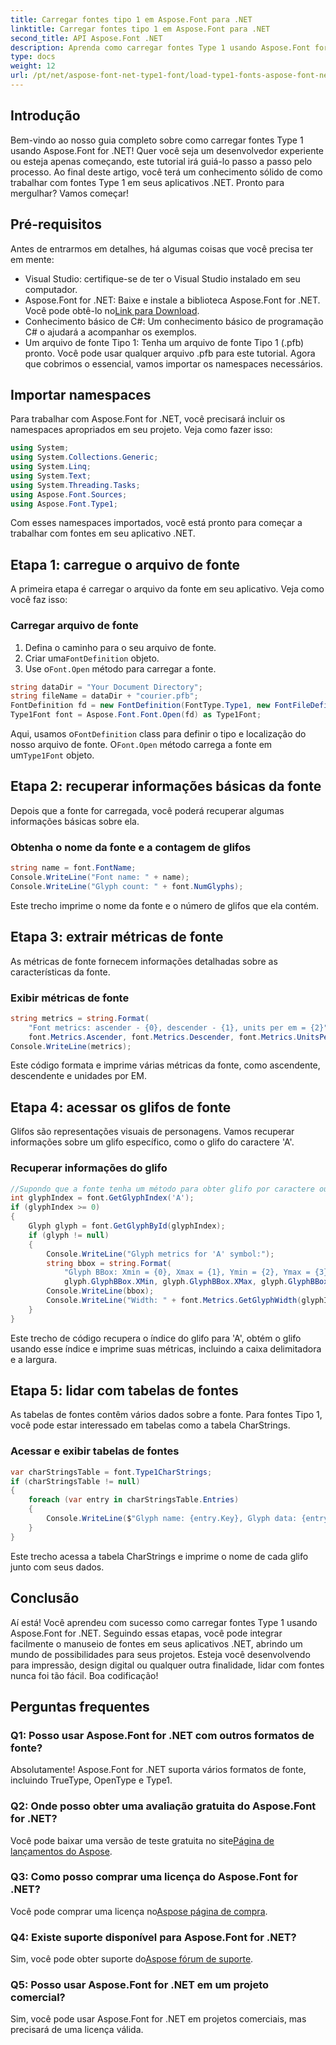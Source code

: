 ```yaml
---
title: Carregar fontes tipo 1 em Aspose.Font para .NET
linktitle: Carregar fontes tipo 1 em Aspose.Font para .NET
second_title: API Aspose.Font .NET
description: Aprenda como carregar fontes Type 1 usando Aspose.Font for .NET com nosso guia passo a passo. Perfeito para desenvolvedores que desejam dominar o manuseio de fontes em aplicativos .NET.
type: docs
weight: 12
url: /pt/net/aspose-font-net-type1-font/load-type1-fonts-aspose-font-net/
---
```

## Introdução
Bem-vindo ao nosso guia completo sobre como carregar fontes Type 1 usando Aspose.Font for .NET! Quer você seja um desenvolvedor experiente ou esteja apenas começando, este tutorial irá guiá-lo passo a passo pelo processo. Ao final deste artigo, você terá um conhecimento sólido de como trabalhar com fontes Type 1 em seus aplicativos .NET. Pronto para mergulhar? Vamos começar!
## Pré-requisitos
Antes de entrarmos em detalhes, há algumas coisas que você precisa ter em mente:
- Visual Studio: certifique-se de ter o Visual Studio instalado em seu computador.
-  Aspose.Font for .NET: Baixe e instale a biblioteca Aspose.Font for .NET. Você pode obtê-lo no[Link para Download](https://releases.aspose.com/font/net/).
- Conhecimento básico de C#: Um conhecimento básico de programação C# o ajudará a acompanhar os exemplos.
- Um arquivo de fonte Tipo 1: Tenha um arquivo de fonte Tipo 1 (.pfb) pronto. Você pode usar qualquer arquivo .pfb para este tutorial.
Agora que cobrimos o essencial, vamos importar os namespaces necessários.
## Importar namespaces
Para trabalhar com Aspose.Font for .NET, você precisará incluir os namespaces apropriados em seu projeto. Veja como fazer isso:
```csharp
using System;
using System.Collections.Generic;
using System.Linq;
using System.Text;
using System.Threading.Tasks;
using Aspose.Font.Sources;
using Aspose.Font.Type1;
```
Com esses namespaces importados, você está pronto para começar a trabalhar com fontes em seu aplicativo .NET.
## Etapa 1: carregue o arquivo de fonte
A primeira etapa é carregar o arquivo da fonte em seu aplicativo. Veja como você faz isso:
### Carregar arquivo de fonte
1. Defina o caminho para o seu arquivo de fonte.
2.  Criar uma`FontDefinition` objeto.
3.  Use o`Font.Open` método para carregar a fonte.
```csharp
string dataDir = "Your Document Directory";
string fileName = dataDir + "courier.pfb";
FontDefinition fd = new FontDefinition(FontType.Type1, new FontFileDefinition("pfb", new FileSystemStreamSource(fileName)));
Type1Font font = Aspose.Font.Font.Open(fd) as Type1Font;
```
 Aqui, usamos o`FontDefinition` class para definir o tipo e localização do nosso arquivo de fonte. O`Font.Open` método carrega a fonte em um`Type1Font` objeto.
## Etapa 2: recuperar informações básicas da fonte
Depois que a fonte for carregada, você poderá recuperar algumas informações básicas sobre ela.
### Obtenha o nome da fonte e a contagem de glifos
```csharp
string name = font.FontName;
Console.WriteLine("Font name: " + name);
Console.WriteLine("Glyph count: " + font.NumGlyphs);
```
Este trecho imprime o nome da fonte e o número de glifos que ela contém. 
## Etapa 3: extrair métricas de fonte
As métricas de fonte fornecem informações detalhadas sobre as características da fonte.
### Exibir métricas de fonte
```csharp
string metrics = string.Format(
    "Font metrics: ascender - {0}, descender - {1}, units per em = {2}",
    font.Metrics.Ascender, font.Metrics.Descender, font.Metrics.UnitsPerEM);
Console.WriteLine(metrics);
```
Este código formata e imprime várias métricas da fonte, como ascendente, descendente e unidades por EM.
## Etapa 4: acessar os glifos de fonte
Glifos são representações visuais de personagens. Vamos recuperar informações sobre um glifo específico, como o glifo do caractere 'A'.
### Recuperar informações do glifo
```csharp
//Supondo que a fonte tenha um método para obter glifo por caractere ou índice
int glyphIndex = font.GetGlyphIndex('A');
if (glyphIndex >= 0)
{
    Glyph glyph = font.GetGlyphById(glyphIndex);
    if (glyph != null)
    {
        Console.WriteLine("Glyph metrics for 'A' symbol:");
        string bbox = string.Format(
            "Glyph BBox: Xmin = {0}, Xmax = {1}, Ymin = {2}, Ymax = {3}",
            glyph.GlyphBBox.XMin, glyph.GlyphBBox.XMax, glyph.GlyphBBox.YMin, glyph.GlyphBBox.YMax);
        Console.WriteLine(bbox);
        Console.WriteLine("Width: " + font.Metrics.GetGlyphWidth(glyphIndex));
    }
}
```
Este trecho de código recupera o índice do glifo para 'A', obtém o glifo usando esse índice e imprime suas métricas, incluindo a caixa delimitadora e a largura.
## Etapa 5: lidar com tabelas de fontes
As tabelas de fontes contêm vários dados sobre a fonte. Para fontes Tipo 1, você pode estar interessado em tabelas como a tabela CharStrings.
### Acessar e exibir tabelas de fontes
```csharp
var charStringsTable = font.Type1CharStrings;
if (charStringsTable != null)
{
    foreach (var entry in charStringsTable.Entries)
    {
        Console.WriteLine($"Glyph name: {entry.Key}, Glyph data: {entry.Value}");
    }
}
```
Este trecho acessa a tabela CharStrings e imprime o nome de cada glifo junto com seus dados.
## Conclusão
Aí está! Você aprendeu com sucesso como carregar fontes Type 1 usando Aspose.Font for .NET. Seguindo essas etapas, você pode integrar facilmente o manuseio de fontes em seus aplicativos .NET, abrindo um mundo de possibilidades para seus projetos. Esteja você desenvolvendo para impressão, design digital ou qualquer outra finalidade, lidar com fontes nunca foi tão fácil. Boa codificação!
## Perguntas frequentes
### Q1: Posso usar Aspose.Font for .NET com outros formatos de fonte?
Absolutamente! Aspose.Font for .NET suporta vários formatos de fonte, incluindo TrueType, OpenType e Type1.
### Q2: Onde posso obter uma avaliação gratuita do Aspose.Font for .NET?
 Você pode baixar uma versão de teste gratuita no site[Página de lançamentos do Aspose](https://releases.aspose.com/).
### Q3: Como posso comprar uma licença do Aspose.Font for .NET?
 Você pode comprar uma licença no[Aspose página de compra](https://purchase.aspose.com/buy).
### Q4: Existe suporte disponível para Aspose.Font for .NET?
 Sim, você pode obter suporte do[Aspose fórum de suporte](https://forum.aspose.com/c/font/41).
### Q5: Posso usar Aspose.Font for .NET em um projeto comercial?
Sim, você pode usar Aspose.Font for .NET em projetos comerciais, mas precisará de uma licença válida.